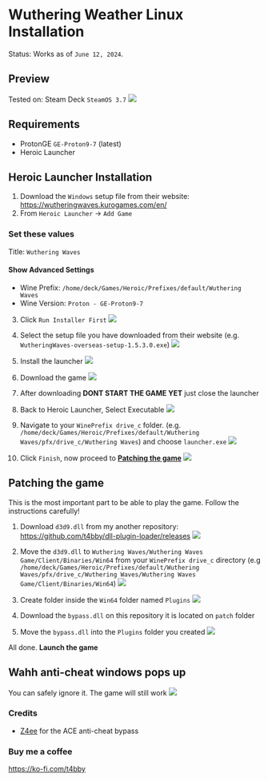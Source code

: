 # Wuthering Weather Linux Installation
Status: Works as of `June 12, 2024`.


## Preview
Tested on: Steam Deck `SteamOS 3.7`
![](/assets/works.png)

## Requirements
- ProtonGE `GE-Proton9-7` (latest) 
- Heroic Launcher 

## Heroic Launcher Installation
1. Download the `Windows` setup file from their website:
https://wutheringwaves.kurogames.com/en/
2. From `Heroic Launcher` -> `Add Game`

### Set these values
Title: `Wuthering Waves`
#### Show Advanced Settings
- Wine Prefix: `/home/deck/Games/Heroic/Prefixes/default/Wuthering Waves`
- Wine Version: `Proton - GE-Proton9-7`

3. Click `Run Installer First`
![](/assets/heroic/1.png)

4. Select the setup file you have downloaded from their website (e.g. `WutheringWaves-overseas-setup-1.5.3.0.exe`)
![](/assets/heroic/2.png)
 
5. Install the launcher
![](/assets/heroic/3.png)

6. Download the game
![](/assets/heroic/4.png)

7. After downloading **DONT START THE GAME YET** just close the launcher

8. Back to Heroic Launcher, Select Executable
![](/assets/heroic/2.png)

9. Navigate to your `WinePrefix drive_c` folder. (e.g. `/home/deck/Games/Heroic/Prefixes/default/Wuthering Waves/pfx/drive_c/Wuthering Waves`) and choose `launcher.exe`
![](/assets/heroic/5.png)

10. Click `Finish`, now proceed to [**Patching the game**](#patching-the-game)
![](/assets/heroic/6.png)

## Patching the game
This is the most important part to be able to play the game. Follow the instructions carefully!

1. Download `d3d9.dll` from my another repository: https://github.com/t4bby/dll-plugin-loader/releases
![](/assets/patching/1.png)

2. Move the `d3d9.dll` to `Wuthering Waves/Wuthering Waves Game/Client/Binaries/Win64` from your `WinePrefix drive_c` directory (e.g `/home/deck/Games/Heroic/Prefixes/default/Wuthering Waves/pfx/drive_c/Wuthering Waves/Wuthering Waves Game/Client/Binaries/Win64`)
![](/assets/patching/2.png)

3. Create folder inside the `Win64` folder named `Plugins`
![](/assets/patching/3.png)

4. Download the `bypass.dll` on this repository it is located on `patch` folder

5. Move the `bypass.dll` into the `Plugins` folder you created
![](/assets/patching/4.png)

All done. **Launch the game**

## Wahh anti-cheat windows pops up
You can safely ignore it. The game will still work
![](/assets/patching/5.png)

### Credits
- [Z4ee](https://github.com/Z4ee) for the ACE anti-cheat bypass

### Buy me a coffee
https://ko-fi.com/t4bby
